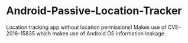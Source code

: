 # Android-Passive-Location-Tracker
Location tracking app without location permissions! Makes use of CVE-2018-15835 which makes use of Android OS information leakage.
